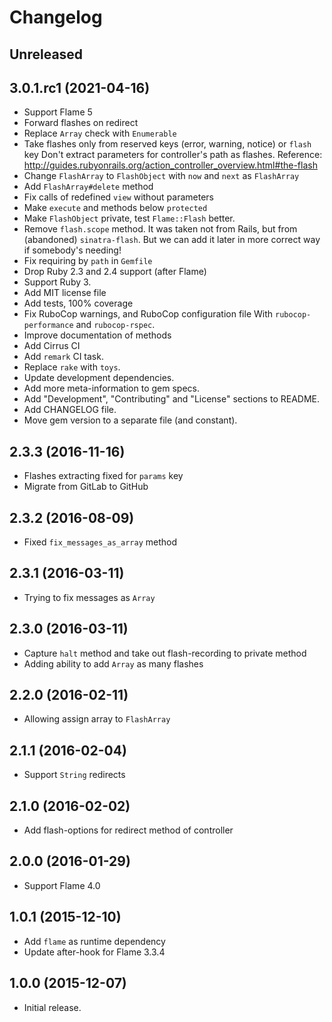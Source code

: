 # Changelog

## Unreleased

## 3.0.1.rc1 (2021-04-16)

*   Support Flame 5
*   Forward flashes on redirect
*   Replace `Array` check with `Enumerable`
*   Take flashes only from reserved keys (error, warning, notice) or `flash` key
    Don't extract parameters for controller's path as flashes.
    Reference: <http://guides.rubyonrails.org/action_controller_overview.html#the-flash>
*   Change `FlashArray` to `FlashObject` with `now` and `next` as `FlashArray`
*   Add `FlashArray#delete` method
*   Fix calls of redefined `view` without parameters
*   Make `execute` and methods below `protected`
*   Make `FlashObject` private, test `Flame::Flash` better.
*   Remove `flash.scope` method.
    It was taken not from Rails, but from (abandoned) `sinatra-flash`.
    But we can add it later in more correct way if somebody's needing!
*   Fix requiring by `path` in `Gemfile`
*   Drop Ruby 2.3 and 2.4 support (after Flame)
*   Support Ruby 3.
*   Add MIT license file
*   Add tests, 100% coverage
*   Fix RuboCop warnings, and RuboCop configuration file
    With `rubocop-performance` and `rubocop-rspec`.
*   Improve documentation of methods
*   Add Cirrus CI
*   Add `remark` CI task.
*   Replace `rake` with `toys`.
*   Update development dependencies.
*   Add more meta-information to gem specs.
*   Add "Development", "Contributing" and "License" sections to README.
*   Add CHANGELOG file.
*   Move gem version to a separate file (and constant).

## 2.3.3 (2016-11-16)

*   Flashes extracting fixed for `params` key
*   Migrate from GitLab to GitHub

## 2.3.2 (2016-08-09)

*   Fixed `fix_messages_as_array` method

## 2.3.1 (2016-03-11)

*   Trying to fix messages as `Array`

## 2.3.0 (2016-03-11)

*   Capture `halt` method and take out flash-recording to private method
*   Adding ability to add `Array` as many flashes

## 2.2.0 (2016-02-11)

*   Allowing assign array to `FlashArray`

## 2.1.1 (2016-02-04)

*   Support `String` redirects

## 2.1.0 (2016-02-02)

*   Add flash-options for redirect method of controller

## 2.0.0 (2016-01-29)

*   Support Flame 4.0

## 1.0.1 (2015-12-10)

*   Add `flame` as runtime dependency
*   Update after-hook for Flame 3.3.4

## 1.0.0 (2015-12-07)

*   Initial release.
